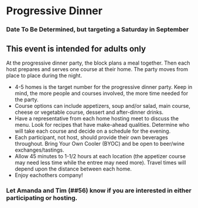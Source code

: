 # Progressive Dinner
### Date To Be Determined, but targeting a Saturday in September
## This event is intended for adults only

At the progressive dinner party, the block plans a meal together. Then each host prepares and serves one course at their home. The party moves from place to place during the night.

* 4-5 homes is the target number for the progressive dinner party. Keep in mind, the more people and courses involved, the more time needed for the party.
* Course options can include appetizers, soup and/or salad, main course, cheese or vegetable course, dessert and after-dinner drinks.
* Have a representative from each home hosting meet to discuss the menu. Look for recipes that have make-ahead qualities. Determine who will take each course and decide on a schedule for the evening.
* Each participant, not host, should provide their own beverages throughout. Bring Your Own Cooler (BYOC) and be open to beer/wine exchanges/tastings.
* Allow 45 minutes to 1-1/2 hours at each location (the appetizer course may need less time while the entree may need more). Travel times will depend upon the distance between each home.
* Enjoy eachothers company!

### Let Amanda and Tim (##56) know if you are interested in either participating or hosting.

